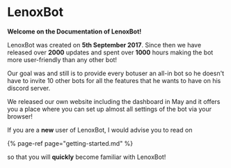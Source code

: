 # LenoxBot

**Welcome on the Documentation of LenoxBot!**

LenoxBot was created on **5th September 2017**. Since then we have released over **2000** updates and spent over **1000** hours making the bot more user-friendly than any other bot!

Our goal was and still is to provide every botuser an all-in bot so he doesn't have to invite 10 other bots for all the features that he wants to have on his discord server.

We released our own website including the dashboard in May and it offers you a place where you can set up almost all settings of the bot via your browser!

If you are a **new** user of LenoxBot, I would advise you to read on 

{% page-ref page="getting-started.md" %}

so that you will **quickly** become familiar with LenoxBot!

